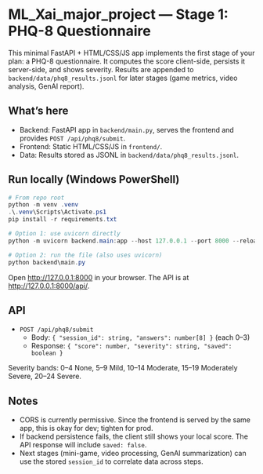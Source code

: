 # ML_Xai_major_project — Stage 1: PHQ-8 Questionnaire

This minimal FastAPI + HTML/CSS/JS app implements the first stage of your plan: a PHQ-8 questionnaire. It computes the score client-side, persists it server-side, and shows severity. Results are appended to `backend/data/phq8_results.jsonl` for later stages (game metrics, video analysis, GenAI report).

## What’s here

- Backend: FastAPI app in `backend/main.py`, serves the frontend and provides `POST /api/phq8/submit`.
- Frontend: Static HTML/CSS/JS in `frontend/`.
- Data: Results stored as JSONL in `backend/data/phq8_results.jsonl`.

## Run locally (Windows PowerShell)

```powershell
# From repo root
python -m venv .venv
.\.venv\Scripts\Activate.ps1
pip install -r requirements.txt

# Option 1: use uvicorn directly
python -m uvicorn backend.main:app --host 127.0.0.1 --port 8000 --reload

# Option 2: run the file (also uses uvicorn)
python backend\main.py
```

Open http://127.0.0.1:8000 in your browser. The API is at http://127.0.0.1:8000/api/.

## API

- `POST /api/phq8/submit`
  - Body: `{ "session_id": string, "answers": number[8] }` (each 0–3)
  - Response: `{ "score": number, "severity": string, "saved": boolean }`

Severity bands: 0–4 None, 5–9 Mild, 10–14 Moderate, 15–19 Moderately Severe, 20–24 Severe.

## Notes

- CORS is currently permissive. Since the frontend is served by the same app, this is okay for dev; tighten for prod.
- If backend persistence fails, the client still shows your local score. The API response will include `saved: false`.
- Next stages (mini-game, video processing, GenAI summarization) can use the stored `session_id` to correlate data across steps.
